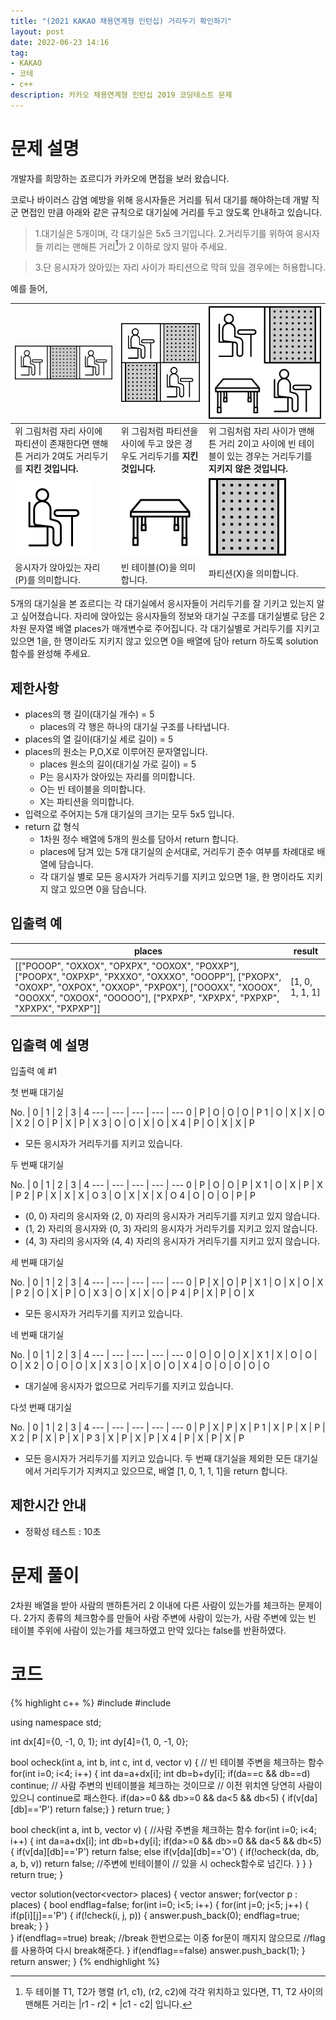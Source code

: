 ```yaml
---
title: "(2021 KAKAO 채용연계형 인턴십) 거리두기 확인하기"
layout: post
date: 2022-06-23 14:16
tag:
- KAKAO
- 코테
- c++
description: 카카오 채용연계형 인턴십 2019 코딩테스트 문제
---
```


# 문제 설명

개발자를 희망하는 죠르디가 카카오에 면접을 보러 왔습니다.

코로나 바이러스 감염 예방을 위해 응시자들은 거리를 둬서 대기를 해야하는데 개발 직군 면접인 만큼
아래와 같은 규칙으로 대기실에 거리를 두고 앉도록 안내하고 있습니다.

> 1.대기실은 5개이며, 각 대기실은 5x5 크기입니다.
> 2.거리두기를 위하여 응시자들 끼리는 맨해튼 거리[^dist]가 2 이하로 앉지 말아 주세요.
[^dist]: 두 테이블 T1, T2가 행렬 (r1, c1), (r2, c2)에 각각 위치하고 있다면, T1, T2 사이의 맨해튼 거리는 |r1 - r2| + |c1 - c2| 입니다. 

> 3.단 응시자가 앉아있는 자리 사이가 파티션으로 막혀 있을 경우에는 허용합니다.

예를 들어,

![pxp](/assets/img/PXP.png) | ![pxxp](/assets/img/PX_XP.png) |  ![pxop](/assets/img/PX_OP.png)
--- | --- | ---
위 그림처럼 자리 사이에 파티션이 존재한다면 맨해튼 거리가 2여도 거리두기를 **지킨 것입니다.** |	위 그림처럼 파티션을 사이에 두고 앉은 경우도 거리두기를 **지킨 것입니다.** | 위 그림처럼 자리 사이가 맨해튼 거리 2이고 사이에 빈 테이블이 있는 경우는 거리두기를 **지키지 않은 것입니다.**
![p](/assets/img/P.png) | ![o](/assets/img/O.png) | ![x](/assets/img/X.png)
응시자가 앉아있는 자리(P)를 의미합니다. | 빈 테이블(O)을 의미합니다. | 파티션(X)을 의미합니다.

5개의 대기실을 본 죠르디는 각 대기실에서 응시자들이 거리두기를 잘 기키고 있는지 알고 싶어졌습니다. 자리에 앉아있는 응시자들의 정보와 대기실 구조를 대기실별로 담은 2차원 문자열 배열 places가 매개변수로 주어집니다. 각 대기실별로 거리두기를 지키고 있으면 1을, 한 명이라도 지키지 않고 있으면 0을 배열에 담아 return 하도록 solution 함수를 완성해 주세요.

## 제한사항

+ places의 행 길이(대기실 개수) = 5
  + places의 각 행은 하나의 대기실 구조를 나타냅니다.
+ places의 열 길이(대기실 세로 길이) = 5
+ places의 원소는 P,O,X로 이루어진 문자열입니다.
  + places 원소의 길이(대기실 가로 길이) = 5
  + P는 응시자가 앉아있는 자리를 의미합니다.
  + O는 빈 테이블을 의미합니다.
  + X는 파티션을 의미합니다.
+ 입력으로 주어지는 5개 대기실의 크기는 모두 5x5 입니다.
+ return 값 형식
  + 1차원 정수 배열에 5개의 원소를 담아서 return 합니다.
  + places에 담겨 있는 5개 대기실의 순서대로, 거리두기 준수 여부를 차례대로 배열에 담습니다.
  + 각 대기실 별로 모든 응시자가 거리두기를 지키고 있으면 1을, 한 명이라도 지키지 않고 있으면 0을 담습니다.

## 입출력 예

places | result
--- | ---
[["POOOP", "OXXOX", "OPXPX", "OOXOX", "POXXP"], ["POOPX", "OXPXP", "PXXXO", "OXXXO", "OOOPP"], ["PXOPX", "OXOXP", "OXPOX", "OXXOP", "PXPOX"], ["OOOXX", "XOOOX", "OOOXX", "OXOOX", "OOOOO"], ["PXPXP", "XPXPX", "PXPXP", "XPXPX", "PXPXP"]]	| [1, 0, 1, 1, 1]

## 입출력 예 설명
입출력 예 #1

첫 번째 대기실

No.	| 0	| 1	| 2	| 3	| 4
--- | --- | --- | --- | ---
0	| P	| O	| O	| O	| P
1	| O	| X	| X	| O	| X
2	| O	| P	| X	| P	| X
3	| O	| O	| X	| O	| X
4	| P	| O	| X	| X	| P

+ 모든 응시자가 거리두기를 지키고 있습니다.

두 번째 대기실

No.	| 0	| 1	| 2	| 3	| 4
--- | --- | --- | --- | ---
0	| P	| O	| O	| P	| X
1	| O	| X	| P	| X	| P
2	| P	| X	| X	| X	| O
3	| O	| X	| X	| X	| O
4	| O	| O	| O	| P	| P

+ (0, 0) 자리의 응시자와 (2, 0) 자리의 응시자가 거리두기를 지키고 있지 않습니다.
+ (1, 2) 자리의 응시자와 (0, 3) 자리의 응시자가 거리두기를 지키고 있지 않습니다.
+ (4, 3) 자리의 응시자와 (4, 4) 자리의 응시자가 거리두기를 지키고 있지 않습니다.

세 번째 대기실

No.	| 0	| 1	| 2	| 3	| 4
--- | --- | --- | --- | ---
0	| P	| X	| O	| P	| X
1	| O	| X	| O	| X	| P
2	| O	| X	| P	| O	| X
3	| O	| X	| X	| O	| P
4	| P	| X	| P	| O	| X

+ 모든 응시자가 거리두기를 지키고 있습니다.

네 번째 대기실

No.	| 0	| 1	| 2	| 3	| 4
--- | --- | --- | --- | ---
0	| O	| O	| O	| X	| X
1	| X	| O	| O	| O	| X
2	| O	| O	| O	| X	| X
3	| O	| X	| O	| O	| X
4	| O	| O	| O	| O	| O

+ 대기실에 응시자가 없으므로 거리두기를 지키고 있습니다.

다섯 번째 대기실

No.	| 0	| 1	| 2	| 3	| 4
--- | --- | --- | --- | ---
0	| P	| X	| P	| X	| P
1	| X	| P	| X	| P	| X
2	| P	| X	| P	| X	| P
3	| X	| P	| X	| P	| X
4	| P	| X	| P	| X	| P

+ 모든 응시자가 거리두기를 지키고 있습니다.
두 번째 대기실을 제외한 모든 대기실에서 거리두기가 지켜지고 있으므로, 배열 [1, 0, 1, 1, 1]을 return 합니다.

## 제한시간 안내
+ 정확성 테스트 : 10초

# 문제 풀이
2차원 배열을 받아 사람의 맨하튼거리 2 이내에 다른 사람이 있는가를 체크하는 문제이다. 2가지 종류의 체크함수를 만들어 사람 주변에 사람이 있는가, 사람 주변에 있는 빈 테이블 주위에 사람이 있는가를 체크하였고 만약 있다는 false를 반환하였다.

# 코드
{% highlight c++ %}
#include <string>
#include <vector>

using namespace std;

int dx[4]={0, -1, 0, 1};
int dy[4]={1, 0, -1, 0};

bool ocheck(int a, int b, int c, int d, vector<string> v) {
    // 빈 테이블 주변을 체크하는 함수
    for(int i=0; i<4; i++) {
       int da=a+dx[i];
       int db=b+dy[i];
        if(da==c && db==d) continue; // 사람 주변의 빈테이블을 체크하는 것이므로
        // 이전 위치엔 당연히 사람이 있으니 continue로 패스한다.
       if(da>=0 && db>=0 && da<5 && db<5) {
           if(v[da][db]=='P') return false;}
    }
    return true;
}

bool check(int a, int b, vector<string> v) { //사람 주변을 체크하는 함수
   for(int i=0; i<4; i++) {
       int da=a+dx[i];
       int db=b+dy[i];
       if(da>=0 && db>=0 && da<5 && db<5) {
           if(v[da][db]=='P') return false;
           else if(v[da][db]=='O') {
               if(!ocheck(da, db, a, b, v)) return false; //주변에 빈테이블이
               // 있을 시 ocheck함수로 넘긴다.
           }
       }
   }
    return true;
}

vector<int> solution(vector<vector<string>> places) {
    vector<int> answer;
    for(vector<string> p : places) {
        bool endflag=false;
        for(int i=0; i<5; i++) {
         for(int j=0; j<5; j++) {
            if(p[i][j]=='P') {
                if(!check(i, j, p)) {
                    answer.push_back(0);
                    endflag=true; break;
        }
    }        
    }
            if(endflag==true) break; //break 한번으로는 이중 for문이 깨지지 않으므로
            //flag를 사용하여 다시 break해준다.
        }
        if(endflag==false) answer.push_back(1); }
    return answer;
}
{% endhighlight %}